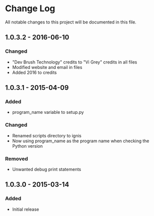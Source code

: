 # Change Log
All notable changes to this project will be documented in this file.

## 1.0.3.2 - 2016-06-10
### Changed
- "Dev Brush Technology" credits to "Vi Grey" credits in all files
- Modified website and email in files
- Added 2016 to credits

## 1.0.3.1 - 2015-04-09
### Added
- program_name variable to setup.py

### Changed
- Renamed scripts directory to ignis
- Now using program_name as the program name when checking the Python version

### Removed
- Unwanted debug print statements

## 1.0.3.0 - 2015-03-14
### Added
- Initial release
